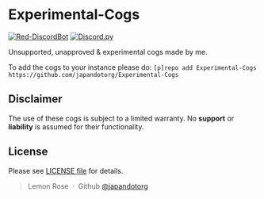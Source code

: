 # Experimental-Cogs
[![Red-DiscordBot](https://img.shields.io/badge/Red--DiscordBot-V3-red.svg)](https://github.com/Cog-Creators/Red-DiscordBot) [![Discord.py](https://img.shields.io/badge/Discord.py-rewrite-blue.svg)](https://github.com/Rapptz/discord.py/tree/rewrite)

Unsupported, unapproved & experimental cogs made by me.

To add the cogs to your instance please do: `[p]repo add Experimental-Cogs https://github.com/japandotorg/Experimental-Cogs`

## Disclaimer

The use of these cogs is subject to a limited warranty. No **support** or **liability** is assumed for their functionality.

## License

Please see [LICENSE file](https://github.com/japandotorg/Experimental-Cogs/blob/main/LICENSE) for details.

> Lemon Rose &nbsp;&middot;&nbsp;
> Github [@japandotorg](https://github.com/japandotorg)
